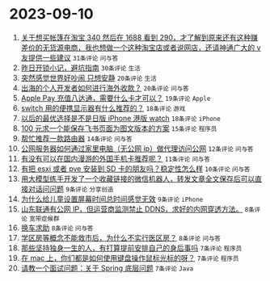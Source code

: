 # 2023-09-10

1. [关于想买帐篷在淘宝 340 然后在 1688 看到 290，才了解到原来还有这种赚差价的无货源电商，我也想做一个这种淘宝店或者说网店，还请神通广大的 v 友提供一些建议](https://www.v2ex.com/t/972398) `31条评论` `问与答`
1. [昨日开锁小记，避坑指南](https://www.v2ex.com/t/972395) `30条评论` `生活`
1. [突然感觉世界好吵闹 只想安静](https://www.v2ex.com/t/972411) `20条评论` `生活`
1. [出海的个人开发者如何进行海外收款？](https://www.v2ex.com/t/972389) `20条评论` `问与答`
1. [Apple Pay 充值八达通，需要什么卡才可以？](https://www.v2ex.com/t/972410) `19条评论` `Apple`
1. [switch 用的便携显示器有什么推荐的？](https://www.v2ex.com/t/972431) `18条评论` `游戏`
1. [以后的最优选择是不是日版 iPhone 港版 watch](https://www.v2ex.com/t/972429) `18条评论` `iPhone`
1. [100 元求一个能保存飞书页面为图文版本的方案](https://www.v2ex.com/t/972421) `15条评论` `程序员`
1. [帮忙推荐一款路由器](https://www.v2ex.com/t/972419) `14条评论` `问与答`
1. [公网服务器如何通过家里电脑（无公网 ip）做代理访问公网](https://www.v2ex.com/t/972426) `12条评论` `问与答`
1. [有没有可以在国内漫游的外国手机卡推荐呢？](https://www.v2ex.com/t/972413) `11条评论` `问与答`
1. [有把 esxi 或者 pve 安装到 SD 卡的朋友吗？稳定性怎么样](https://www.v2ex.com/t/972396) `10条评论` `问与答`
1. [用大模型练手开发了一个收藏链接的微信机器人，转发文章全文保存后可以直接对话问问题](https://www.v2ex.com/t/972417) `9条评论` `分享创造`
1. [为什么给儿童设置屏幕时间总时间感觉无效](https://www.v2ex.com/t/972387) `9条评论` `iPhone`
1. [山东联通有公网 IP，但运营商监测禁止 DDNS，求好的内网穿透方法。](https://www.v2ex.com/t/972451) `8条评论` `宽带症候群`
1. [换车求助](https://www.v2ex.com/t/972403) `8条评论` `问与答`
1. [学区房等概念不能救市后，为什么不实行医区房？](https://www.v2ex.com/t/972392) `8条评论` `问与答`
1. [那些坚持独身一生的人，有打算提前安排自己的身后事吗](https://www.v2ex.com/t/972457) `7条评论` `程序员`
1. [在 mac 上，你们都是如何使用键盘操作鼠标光标的呀？](https://www.v2ex.com/t/972450) `7条评论` `程序员`
1. [请教一个面试问题：关于 Spring 底层问题](https://www.v2ex.com/t/972420) `7条评论` `Java`
